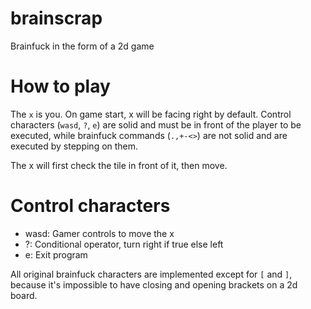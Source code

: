 # brainscrap
Brainfuck in the form of a 2d game

# How to play
The `x` is you. On game start, x will be facing right by default. Control characters (`wasd`, `?`, `e`) are solid and must be in front of the player to be executed, while
brainfuck commands (`.,+-<>`) are not solid and are executed by stepping on them.

The x will first check the tile in front of it, then move.

# Control characters
* wasd: Gamer controls to move the x
* ?: Conditional operator, turn right if true else left
* e: Exit program

All original brainfuck characters are implemented except for `[` and `]`, because it's impossible to have closing and opening brackets on a 2d board.
